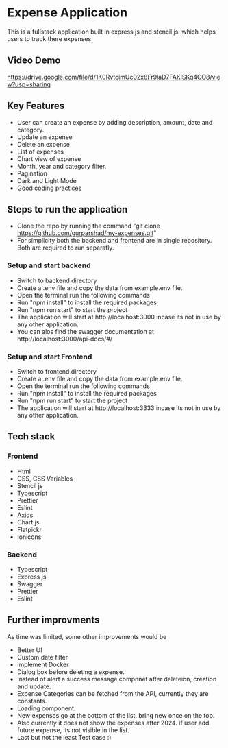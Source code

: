 # Expense Application

This is a fullstack application built in express js and stencil js. which helps users to track there expenses.

## Video Demo
https://drive.google.com/file/d/1K0RvtcimUc02x8Fr9laD7FAKlSKq4CO8/view?usp=sharing


## Key Features 
- User can create an expense by adding description, amount, date and category.
- Update an expense
- Delete an expense
- List of expenses
- Chart view of expense
- Month, year and category filter.
- Pagination
- Dark and Light Mode
- Good coding practices 

## Steps to run the application

- Clone the repo by running the command "git clone https://github.com/gurparshad/my-expenses.git"
- For simplicity both the backend and frontend are in single repository. Both are required to run separatly.
  
### Setup and start backend
  - Switch to backend directory
  - Create a .env file and copy the data from example.env file.
  - Open the terminal run the following commands
  - Run "npm install" to install the required packages
  - Run "npm run start" to start the project
  - The application will start at http://localhost:3000 incase its not in use by any other application.
  - You can alos find the swagger documentation at http://localhost:3000/api-docs/#/
 
### Setup and start Frontend
  - Switch to frontend directory
  - Create a .env file and copy the data from example.env file.
  - Open the terminal run the following commands
  - Run "npm install" to install the required packages
  - Run "npm run start" to start the project
  - The application will start at http://localhost:3333 incase its not in use by any other application.

 ## Tech stack 
 ### Frontend
   - Html
   - CSS, CSS Variables
   - Stencil js
   - Typescript
   - Prettier
   - Eslint
   - Axios
   - Chart js
   - Flatpickr
   - Ionicons

### Backend
  - Typescript
  - Express js
  - Swagger
  - Prettier
  - Eslint

## Further improvments
As time was limited, some other improvements would be 
- Better UI
- Custom date filter
- implement Docker
- Dialog box before deleting a expense.
- Instead of alert a success message compnnet after deleteion, creation and update.
- Expense Categories can be fetched from the API, currently they are constants.
- Loading component.
- New expenses go at the bottom of the list, bring new once on the top.
- Also currently it does not show the expenses after 2024. if user add future expense, its not visible in the list.
- Last but not the least Test case :)
